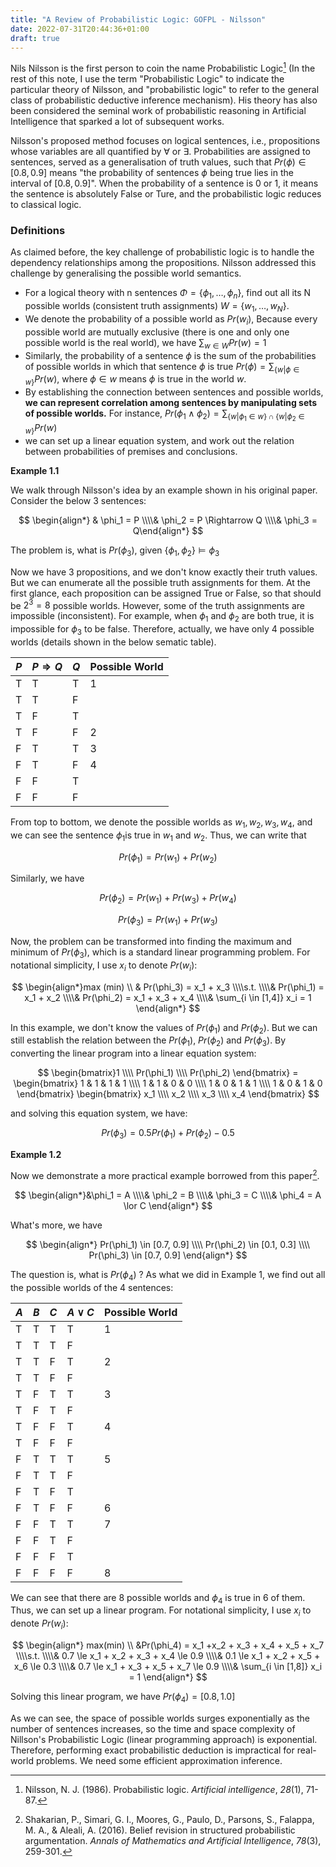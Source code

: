 ```yaml
---
title: "A Review of Probabilistic Logic: GOFPL - Nilsson"
date: 2022-07-31T20:44:36+01:00
draft: true
---
```



Nils Nilsson is the first person to coin the name Probabilistic Logic[^1] (In the rest of this note, I use the term "Probabilistic Logic" to indicate the particular theory of Nilsson, and "probabilistic logic" to refer to the general class of probabilistic deductive inference mechanism). His theory has also been considered the seminal work of probabilistic reasoning in Artificial Intelligence that sparked a lot of subsequent works.

Nilsson's proposed method focuses on logical sentences, i.e., propositions whose variables are all quantified by $\forall$ or $\exists$. Probabilities are assigned to sentences, served as a generalisation of truth values, such that $Pr(\phi) \in [0.8, 0.9]$ means "the probability of sentences $\phi$ being true lies in the interval of $[0.8, 0.9]$". When the probability of a sentence is 0 or 1, it means the sentence is absolutely False or Ture, and the probabilistic logic reduces to classical logic.

### Definitions

As claimed before, the key challenge of probabilistic logic is to handle the dependency relationships among the propositions. Nilsson addressed this challenge by generalising the possible world semantics. 

* For a logical theory with n sentences $\Phi = \{\phi_1,\dots,\phi_n\}$, find out all its N possible worlds (consistent truth assignments) $W = \{w_1,\dots,w_N\}$. 
* We denote the probability of a possible world as $Pr(w_i)$, Because every possible world are mutually exclusive (there is one and only one possible world is the real world), we have $\sum_{w \in W} Pr(w) = 1$
* Similarly, the probability of a sentence $\phi$ is the sum of the probabilities of possible worlds in which that sentence $\phi$ is true $Pr(\phi) = \sum_{\{w|\phi \in w\}} Pr(w)$, where $\phi \in w$ means $\phi$ is true in the world $w$.
* By establishing the connection between sentences and possible worlds, **we can represent correlation among sentences by manipulating sets of possible worlds.** For instance, $Pr(\phi_1 \land \phi_2) = \sum_{\{w|\phi_1 \in w\}\cap\{w|\phi_2 \in w\}} Pr(w)$
* we can set up a linear equation system, and work out the relation between probabilities of premises and conclusions.

**Example 1.1**

We walk through Nilsson's idea by an example shown in his original paper. Consider the below 3 sentences:

$$
\begin{align*}
& \phi_1 = P 
\\\\& \phi_2 = P \Rightarrow Q 
\\\\& \phi_3 = Q\end{align*}
$$

The problem is, what is $Pr(\phi_3)$, given $\{\phi_1, \phi_2\} \vDash\phi_3$

Now we have 3 propositions, and we don't know exactly their truth values. But we can enumerate all the possible truth assignments for them. At the first glance, each proposition can be assigned True or False, so that should be $2^3 = 8$ possible worlds. However, some of the truth assignments are impossible (inconsistent). For example, when $\phi_1$ and $\phi_2$ are both true, it is impossible for $\phi_3$ to be false. Therefore, actually, we have only 4 possible worlds (details shown in the below sematic table). 

|$P$|$P \Rightarrow Q$|$Q$|Possible World|
|:----|:----|:----|:----|
|T|T|T|1|
|T|T|F|    |
|T|F|T|    |
|T|F|F|2|
|F|T|T|3|
|F|T|F|4|
|F|F|T|    |
|F|F|F|    |


From top to bottom, we denote the possible worlds as $w_1,w_2,w_3,w_4$, and we can see the sentence $\phi_1$is true in $w_1$ and $w_2$. Thus, we can write that

$$
Pr(\phi_1) = Pr(w_1) + Pr(w_2)
$$

Similarly, we have

$$
Pr(\phi_2) = Pr(w_1) + Pr(w_3) + Pr(w_4)
$$

$$
Pr(\phi_3) = Pr(w_1) + Pr(w_3)
$$

Now, the problem can be transformed into finding the maximum and minimum of $Pr(\phi_3)$, which is a standard linear programming problem. For notational simplicity, I use $x_i$ to denote $Pr(w_i)$:

$$
\begin{align*}max (min) \\ & Pr(\phi_3) = x_1 + x_3 
\\\\s.t. 
\\\\& Pr(\phi_1) = x_1 + x_2 
\\\\& Pr(\phi_2) = x_1 + x_3 + x_4 
\\\\& \sum_{i \in [1,4]} x_i = 1
\end{align*}
$$

In this example, we don't know the values of $Pr(\phi_1)$ and $Pr(\phi_2)$. But we can still establish the relation between the  $Pr(\phi_1)$, $Pr(\phi_2)$ and $Pr(\phi_3)$. By converting the linear program into a linear equation system:

$$
\begin{bmatrix}1 
\\\\ Pr(\phi_1)  
\\\\ Pr(\phi_2)   
\end{bmatrix}  =
\begin{bmatrix} 1 & 1 & 1 & 1 
\\\\ 1 & 1 & 0 & 0 
\\\\ 1 & 0 & 1 & 1 
\\\\ 1 & 0 & 1 & 0
\end{bmatrix}  
\begin{bmatrix}
x_1
\\\\ x_2
\\\\ x_3
\\\\ x_4
\end{bmatrix}
$$

and solving this equation system, we have:

$$
Pr(\phi_3) = 0.5Pr(\phi_1) + Pr(\phi_2) - 0.5
$$

**Example 1.2**

Now we demonstrate a more practical example borrowed from this paper[^3].

$$
\begin{align*}&\phi_1 = A 
\\\\& \phi_2 = B 
\\\\& \phi_3 = C 
\\\\& \phi_4 = A \lor C
\end{align*}
$$

What's more, we have 

$$
\begin{align*}
Pr(\phi_1) \in [0.7, 0.9] 
\\\\ Pr(\phi_2) \in [0.1, 0.3] 
\\\\ Pr(\phi_3) \in [0.7, 0.9] 
\end{align*}
$$

The question is, what is $Pr(\phi_4)$ ? As what we did in Example 1, we find out all the possible worlds of the 4 sentences:

|$A$|$B$|$C$|$A \lor C$|Possible World|
|:----|:----|:----|:----|:----|
|T|T|T|T|1|
|T|T|T|F|    |
|T|T|F|T|2|
|T|T|F|F|    |
|T|F|T|T|3|
|T|F|T|F|    |
|T|F|F|T|4|
|T|F|F|F|    |
|F|T|T|T|5|
|F|T|T|F|    |
|F|T|F|T|    |
|F|T|F|F|6|
|F|F|T|T|7|
|F|F|T|F|    |
|F|F|F|T|    |
|F|F|F|F|8|

We can see that there are 8 possible worlds and $\phi_4$ is true in 6 of them. Thus, we can set up a linear program. For notational simplicity, I use $x_i$ to denote $Pr(w_i)$:

$$
\begin{align*}
max(min) \\ &Pr(\phi_4) = x_1 +x_2 + x_3 + x_4 + x_5 + x_7 
\\\\s.t. 
\\\\& 0.7 \le x_1 + x_2 + x_3 + x_4 \le 0.9 
\\\\& 0.1 \le x_1 + x_2 + x_5 + x_6 \le 0.3 
\\\\& 0.7 \le x_1 + x_3 + x_5 + x_7 \le 0.9 
\\\\& \sum_{i \in [1,8]} x_i = 1
\end{align*}
$$

Solving this linear program, we have $Pr(\phi_4) = [0.8, 1.0]$

As we can see, the space of possible worlds surges exponentially as the number of sentences increases, so the time and space complexity of Nillson's Probabilistic Logic (linear programming approach) is exponential. Therefore, performing exact probabilistic deduction is impractical for real-world problems. We need some efficient approximation inference.


[^1]: Nilsson, N. J. (1986). Probabilistic logic. *Artificial intelligence*, *28*(1), 71-87.

[^2]: Nilsson, N. J. (1994). Probabilistic logic revisited. *Artificial intelligence*, *59*(1-2), 39-42.

[^3]: Shakarian, P., Simari, G. I., Moores, G., Paulo, D., Parsons, S., Falappa, M. A., & Aleali, A. (2016). Belief revision in structured probabilistic argumentation. *Annals of Mathematics and Artificial Intelligence*, *78*(3), 259-301.
